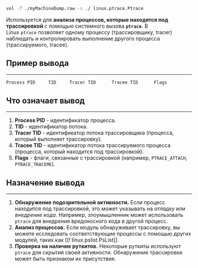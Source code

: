 ```bash
vol -f ./myMachineDump.raw -s ./ linux.ptrace.Ptrace
```

Используется для **анализа процессов, которые находятся под трассировкой** с помощью системного вызова **`ptrace`**. В Linux `ptrace` позволяет одному процессу (трассировщику, tracer) наблюдать и контролировать выполнение другого процесса (трассируемого, tracee).
## Пример вывода
___
```bash
Process PID     TID     Tracer TID      Tracee TID      Flags
```
## Что означает вывод
___
1. **Process PID** - идентификатор процесса.
2. **TID** - идентификатор потока.
3. **Tracer TID** - идентификатор потока трассировщика (процесса, который выполняет трассировку).
4. **Tracee TID** - идентификатор потока трассируемого процесса (процесса, который находится под трассировкой).
5. **Flags** - флаги, связанные с трассировкой (например, `PTRACE_ATTACH`, `PTRACE_TRACEME`).
## Назначение вывода
___
1. **Обнаружение подозрительной активности.** Если процесс находится под трассировкой, это может указывать на *отладку* или *внедрение кода*. Например, злоумышленник может использовать `ptrace` для внедрения вредоносного кода в другой процесс.
2. **Анализ процессов.** Если модуль обнаруживает трассировку, вы можете исследовать соответствующие процессы с помощью других модулей, таких как [[! linux.pslist.PsList]].
3. **Проверка на наличие руткитов.** Некоторые руткиты используют `ptrace` для скрытия своей активности. Обнаружение трассировки может быть признаком их присутствия.